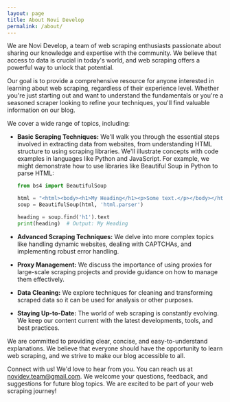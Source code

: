 ```yaml
---
layout: page
title: About Novi Develop
permalink: /about/
---
```


We are Novi Develop, a team of web scraping enthusiasts passionate about sharing our knowledge and expertise with the
community. We believe that access to data is crucial in today's world, and web scraping offers a powerful way to unlock
that potential.

Our goal is to provide a comprehensive resource for anyone interested in learning about web scraping, regardless of
their experience level. Whether you're just starting out and want to understand the fundamentals or you're a seasoned
scraper looking to refine your techniques, you'll find valuable information on our blog.

We cover a wide range of topics, including:

* **Basic Scraping Techniques:**  We'll walk you through the essential steps involved in extracting data from websites,
  from understanding HTML structure to using scraping libraries. We'll illustrate concepts with code examples in
  languages like Python and JavaScript. For example, we might demonstrate how to use libraries like Beautiful Soup in
  Python to parse HTML:

  ```python
  from bs4 import BeautifulSoup

  html = "<html><body><h1>My Heading</h1><p>Some text.</p></body></html>"
  soup = BeautifulSoup(html, 'html.parser')

  heading = soup.find('h1').text
  print(heading)  # Output: My Heading
  ```

* **Advanced Scraping Techniques:**  We delve into more complex topics like handling dynamic websites, dealing with
  CAPTCHAs, and implementing robust error handling.

* **Proxy Management:**  We discuss the importance of using proxies for large-scale scraping projects and provide
  guidance on how to manage them effectively.

* **Data Cleaning:**  We explore techniques for cleaning and transforming scraped data so it can be used for analysis or
  other purposes.

* **Staying Up-to-Date:** The world of web scraping is constantly evolving. We keep our content current with the latest
  developments, tools, and best practices.

We are committed to providing clear, concise, and easy-to-understand explanations. We believe that everyone should have
the opportunity to learn web scraping, and we strive to make our blog accessible to all.

Connect with us!  We'd love to hear from you. You can reach us at novidev.team@gmail.com. We welcome your questions,
feedback, and suggestions for future blog topics. We are excited to be part of your web scraping journey!

